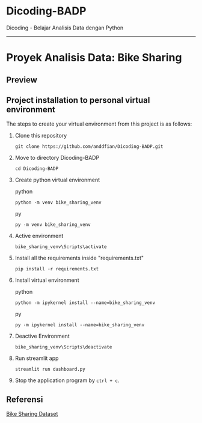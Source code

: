 # Dicoding-BADP
Dicoding - Belajar Analisis Data dengan Python

---
# Proyek Analisis Data: Bike Sharing 

## Preview

## Project installation to personal virtual environment
The steps to create your virtual environment from this project is as follows:

1. Clone this repository
   ```
   git clone https://github.com/anddfian/Dicoding-BADP.git
   ```

2. Move to directory Dicoding-BADP
   ```
   cd Dicoding-BADP
   ```

3. Create python virtual environment

   python
   ```
   python -m venv bike_sharing_venv
   ```
   py
   ```
   py -m venv bike_sharing_venv
   ```

4. Active environment
   ```
   bike_sharing_venv\Scripts\activate
   ```

5. Install all the requirements inside "requirements.txt"
   ```
   pip install -r requirements.txt
   ```

6. Install virtual environment

   python
   ```
   python -m ipykernel install --name=bike_sharing_venv
   ```
   py
   ```
   py -m ipykernel install --name=bike_sharing_venv
   ```

6. Deactive Environment
   ```
   bike_sharing_venv\Scripts\deactivate
   ```

6. Run streamlit app
   ```
   streamlit run dashboard.py
   ```

7. Stop the application program by `ctrl + c`.

## Referensi
[Bike Sharing Dataset](https://drive.google.com/file/d/1RaBmV6Q6FYWU4HWZs80Suqd7KQC34diQ/view?usp=sharing)

